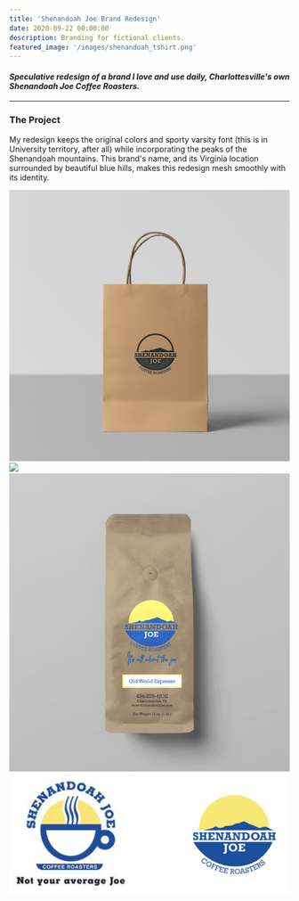 ```yaml
---
title: 'Shenandoah Joe Brand Redesign'
date: 2020-09-22 00:00:00
description: Branding for fictional clients.
featured_image: '/images/shenandoah_tshirt.png'
---
```



#### <i> Speculative redesign of a brand I love and use daily, Charlottesville's own Shenandoah Joe Coffee Roasters. </i>

---

### The Project

My redesign keeps the original colors and sporty varsity font (this is in University territory, after all) while incorporating the peaks of the Shenandoah mountains. This brand's name, and its Virginia location surrounded by beautiful blue hills, makes this redesign mesh smoothly with its identity.

<div class="gallery" data-columns="3">
	<img src="/images/shenandoah_joe_stamp_bag.png">
	<img src="/images/shenandoah_tshirt.png">
	<img src="/images/shenandoah_coffee_pouch.png">
	<img src="/images/logo_comparison_shen.png">
</div>
